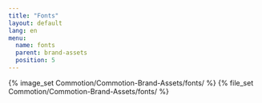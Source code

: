```yaml
---
title: "Fonts"
layout: default
lang: en
menu:
  name: fonts
  parent: brand-assets
  position: 5
---
```

{% image_set Commotion/Commotion-Brand-Assets/fonts/ %}
{% file_set Commotion/Commotion-Brand-Assets/fonts/ %}
